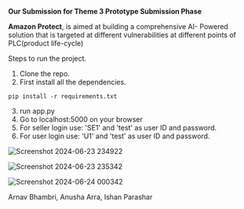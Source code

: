 **Our Submission for Theme 3 Prototype Submission Phase**

**Amazon Protect**, is aimed at building a comprehensive AI- Powered solution that 
is targeted at different vulnerabilities at different points of PLC(product life-cycle) 

Steps to run the project.
1. Clone the repo.
2. First install all the dependencies.
```
pip install -r requirements.txt
```
3. run app.py
4. Go to localhost:5000 on your browser
5. For seller login use: 'SE1' and 'test' as user ID and password.
6. For user login use: 'U1' and 'test' as user ID and password.

![Screenshot 2024-06-23 234922](https://github.com/arnavbhambri/Want2Win_AmazonHackOn/assets/90908549/116af5b8-29b7-4ca1-b4ba-f9ece5c994dd)

![Screenshot 2024-06-23 235342](https://github.com/arnavbhambri/Want2Win_AmazonHackOn/assets/90908549/5ea19571-0eac-47e0-ba1d-b4b76eb1eedf)

![Screenshot 2024-06-24 000342](https://github.com/arnavbhambri/Want2Win_AmazonHackOn/assets/90908549/e8548749-5ac7-485b-955c-ab6b309eb04a)





Arnav Bhambri, Anusha Arra, Ishan Parashar
